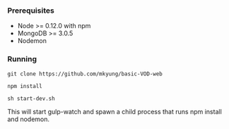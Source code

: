 ### Prerequisites

* Node >= 0.12.0 with npm
* MongoDB >= 3.0.5
* Nodemon


### Running
	
	git clone https://github.com/mkyung/basic-VOD-web
	
	npm install

	sh start-dev.sh
	
This will start gulp-watch and spawn a child process that runs npm install and nodemon.
